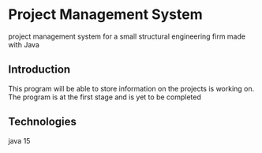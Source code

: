 # Project Management System
project management system for a small structural
engineering firm made with Java

## Introduction
This program will be able to store information on the projects is working on. The program is at the first stage and is yet to be completed

## Technologies
java 15
